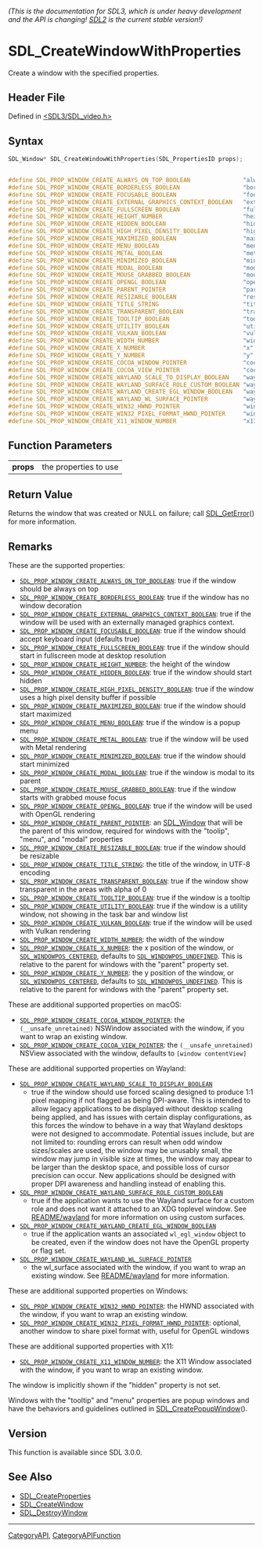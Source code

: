 ###### (This is the documentation for SDL3, which is under heavy development and the API is changing! [SDL2](https://wiki.libsdl.org/SDL2/) is the current stable version!)
# SDL_CreateWindowWithProperties

Create a window with the specified properties.

## Header File

Defined in [<SDL3/SDL_video.h>](https://github.com/libsdl-org/SDL/blob/main/include/SDL3/SDL_video.h)

## Syntax

```c
SDL_Window* SDL_CreateWindowWithProperties(SDL_PropertiesID props);


#define SDL_PROP_WINDOW_CREATE_ALWAYS_ON_TOP_BOOLEAN               "always_on_top"
#define SDL_PROP_WINDOW_CREATE_BORDERLESS_BOOLEAN                  "borderless"
#define SDL_PROP_WINDOW_CREATE_FOCUSABLE_BOOLEAN                   "focusable"
#define SDL_PROP_WINDOW_CREATE_EXTERNAL_GRAPHICS_CONTEXT_BOOLEAN   "external_graphics_context"
#define SDL_PROP_WINDOW_CREATE_FULLSCREEN_BOOLEAN                  "fullscreen"
#define SDL_PROP_WINDOW_CREATE_HEIGHT_NUMBER                       "height"
#define SDL_PROP_WINDOW_CREATE_HIDDEN_BOOLEAN                      "hidden"
#define SDL_PROP_WINDOW_CREATE_HIGH_PIXEL_DENSITY_BOOLEAN          "high_pixel_density"
#define SDL_PROP_WINDOW_CREATE_MAXIMIZED_BOOLEAN                   "maximized"
#define SDL_PROP_WINDOW_CREATE_MENU_BOOLEAN                        "menu"
#define SDL_PROP_WINDOW_CREATE_METAL_BOOLEAN                       "metal"
#define SDL_PROP_WINDOW_CREATE_MINIMIZED_BOOLEAN                   "minimized"
#define SDL_PROP_WINDOW_CREATE_MODAL_BOOLEAN                       "modal"
#define SDL_PROP_WINDOW_CREATE_MOUSE_GRABBED_BOOLEAN               "mouse_grabbed"
#define SDL_PROP_WINDOW_CREATE_OPENGL_BOOLEAN                      "opengl"
#define SDL_PROP_WINDOW_CREATE_PARENT_POINTER                      "parent"
#define SDL_PROP_WINDOW_CREATE_RESIZABLE_BOOLEAN                   "resizable"
#define SDL_PROP_WINDOW_CREATE_TITLE_STRING                        "title"
#define SDL_PROP_WINDOW_CREATE_TRANSPARENT_BOOLEAN                 "transparent"
#define SDL_PROP_WINDOW_CREATE_TOOLTIP_BOOLEAN                     "tooltip"
#define SDL_PROP_WINDOW_CREATE_UTILITY_BOOLEAN                     "utility"
#define SDL_PROP_WINDOW_CREATE_VULKAN_BOOLEAN                      "vulkan"
#define SDL_PROP_WINDOW_CREATE_WIDTH_NUMBER                        "width"
#define SDL_PROP_WINDOW_CREATE_X_NUMBER                            "x"
#define SDL_PROP_WINDOW_CREATE_Y_NUMBER                            "y"
#define SDL_PROP_WINDOW_CREATE_COCOA_WINDOW_POINTER                "cocoa.window"
#define SDL_PROP_WINDOW_CREATE_COCOA_VIEW_POINTER                  "cocoa.view"
#define SDL_PROP_WINDOW_CREATE_WAYLAND_SCALE_TO_DISPLAY_BOOLEAN    "wayland.scale_to_display"
#define SDL_PROP_WINDOW_CREATE_WAYLAND_SURFACE_ROLE_CUSTOM_BOOLEAN "wayland.surface_role_custom"
#define SDL_PROP_WINDOW_CREATE_WAYLAND_CREATE_EGL_WINDOW_BOOLEAN   "wayland.create_egl_window"
#define SDL_PROP_WINDOW_CREATE_WAYLAND_WL_SURFACE_POINTER          "wayland.wl_surface"
#define SDL_PROP_WINDOW_CREATE_WIN32_HWND_POINTER                  "win32.hwnd"
#define SDL_PROP_WINDOW_CREATE_WIN32_PIXEL_FORMAT_HWND_POINTER     "win32.pixel_format_hwnd"
#define SDL_PROP_WINDOW_CREATE_X11_WINDOW_NUMBER                   "x11.window"
```

## Function Parameters

|               |                       |
| ------------- | --------------------- |
| **props**     | the properties to use |

## Return Value

Returns the window that was created or NULL on failure; call
[SDL_GetError](SDL_GetError)() for more information.

## Remarks

These are the supported properties:

- [`SDL_PROP_WINDOW_CREATE_ALWAYS_ON_TOP_BOOLEAN`](SDL_PROP_WINDOW_CREATE_ALWAYS_ON_TOP_BOOLEAN):
  true if the window should be always on top
- [`SDL_PROP_WINDOW_CREATE_BORDERLESS_BOOLEAN`](SDL_PROP_WINDOW_CREATE_BORDERLESS_BOOLEAN):
  true if the window has no window decoration
- [`SDL_PROP_WINDOW_CREATE_EXTERNAL_GRAPHICS_CONTEXT_BOOLEAN`](SDL_PROP_WINDOW_CREATE_EXTERNAL_GRAPHICS_CONTEXT_BOOLEAN):
  true if the window will be used with an externally managed graphics
  context.
- [`SDL_PROP_WINDOW_CREATE_FOCUSABLE_BOOLEAN`](SDL_PROP_WINDOW_CREATE_FOCUSABLE_BOOLEAN):
  true if the window should accept keyboard input (defaults true)
- [`SDL_PROP_WINDOW_CREATE_FULLSCREEN_BOOLEAN`](SDL_PROP_WINDOW_CREATE_FULLSCREEN_BOOLEAN):
  true if the window should start in fullscreen mode at desktop resolution
- [`SDL_PROP_WINDOW_CREATE_HEIGHT_NUMBER`](SDL_PROP_WINDOW_CREATE_HEIGHT_NUMBER):
  the height of the window
- [`SDL_PROP_WINDOW_CREATE_HIDDEN_BOOLEAN`](SDL_PROP_WINDOW_CREATE_HIDDEN_BOOLEAN):
  true if the window should start hidden
- [`SDL_PROP_WINDOW_CREATE_HIGH_PIXEL_DENSITY_BOOLEAN`](SDL_PROP_WINDOW_CREATE_HIGH_PIXEL_DENSITY_BOOLEAN):
  true if the window uses a high pixel density buffer if possible
- [`SDL_PROP_WINDOW_CREATE_MAXIMIZED_BOOLEAN`](SDL_PROP_WINDOW_CREATE_MAXIMIZED_BOOLEAN):
  true if the window should start maximized
- [`SDL_PROP_WINDOW_CREATE_MENU_BOOLEAN`](SDL_PROP_WINDOW_CREATE_MENU_BOOLEAN):
  true if the window is a popup menu
- [`SDL_PROP_WINDOW_CREATE_METAL_BOOLEAN`](SDL_PROP_WINDOW_CREATE_METAL_BOOLEAN):
  true if the window will be used with Metal rendering
- [`SDL_PROP_WINDOW_CREATE_MINIMIZED_BOOLEAN`](SDL_PROP_WINDOW_CREATE_MINIMIZED_BOOLEAN):
  true if the window should start minimized
- [`SDL_PROP_WINDOW_CREATE_MODAL_BOOLEAN`](SDL_PROP_WINDOW_CREATE_MODAL_BOOLEAN):
  true if the window is modal to its parent
- [`SDL_PROP_WINDOW_CREATE_MOUSE_GRABBED_BOOLEAN`](SDL_PROP_WINDOW_CREATE_MOUSE_GRABBED_BOOLEAN):
  true if the window starts with grabbed mouse focus
- [`SDL_PROP_WINDOW_CREATE_OPENGL_BOOLEAN`](SDL_PROP_WINDOW_CREATE_OPENGL_BOOLEAN):
  true if the window will be used with OpenGL rendering
- [`SDL_PROP_WINDOW_CREATE_PARENT_POINTER`](SDL_PROP_WINDOW_CREATE_PARENT_POINTER):
  an [SDL_Window](SDL_Window) that will be the parent of this window,
  required for windows with the "toolip", "menu", and "modal" properties
- [`SDL_PROP_WINDOW_CREATE_RESIZABLE_BOOLEAN`](SDL_PROP_WINDOW_CREATE_RESIZABLE_BOOLEAN):
  true if the window should be resizable
- [`SDL_PROP_WINDOW_CREATE_TITLE_STRING`](SDL_PROP_WINDOW_CREATE_TITLE_STRING):
  the title of the window, in UTF-8 encoding
- [`SDL_PROP_WINDOW_CREATE_TRANSPARENT_BOOLEAN`](SDL_PROP_WINDOW_CREATE_TRANSPARENT_BOOLEAN):
  true if the window show transparent in the areas with alpha of 0
- [`SDL_PROP_WINDOW_CREATE_TOOLTIP_BOOLEAN`](SDL_PROP_WINDOW_CREATE_TOOLTIP_BOOLEAN):
  true if the window is a tooltip
- [`SDL_PROP_WINDOW_CREATE_UTILITY_BOOLEAN`](SDL_PROP_WINDOW_CREATE_UTILITY_BOOLEAN):
  true if the window is a utility window, not showing in the task bar and
  window list
- [`SDL_PROP_WINDOW_CREATE_VULKAN_BOOLEAN`](SDL_PROP_WINDOW_CREATE_VULKAN_BOOLEAN):
  true if the window will be used with Vulkan rendering
- [`SDL_PROP_WINDOW_CREATE_WIDTH_NUMBER`](SDL_PROP_WINDOW_CREATE_WIDTH_NUMBER):
  the width of the window
- [`SDL_PROP_WINDOW_CREATE_X_NUMBER`](SDL_PROP_WINDOW_CREATE_X_NUMBER): the
  x position of the window, or
  [`SDL_WINDOWPOS_CENTERED`](SDL_WINDOWPOS_CENTERED), defaults to
  [`SDL_WINDOWPOS_UNDEFINED`](SDL_WINDOWPOS_UNDEFINED). This is relative to
  the parent for windows with the "parent" property set.
- [`SDL_PROP_WINDOW_CREATE_Y_NUMBER`](SDL_PROP_WINDOW_CREATE_Y_NUMBER): the
  y position of the window, or
  [`SDL_WINDOWPOS_CENTERED`](SDL_WINDOWPOS_CENTERED), defaults to
  [`SDL_WINDOWPOS_UNDEFINED`](SDL_WINDOWPOS_UNDEFINED). This is relative to
  the parent for windows with the "parent" property set.

These are additional supported properties on macOS:

- [`SDL_PROP_WINDOW_CREATE_COCOA_WINDOW_POINTER`](SDL_PROP_WINDOW_CREATE_COCOA_WINDOW_POINTER):
  the `(__unsafe_unretained)` NSWindow associated with the window, if you
  want to wrap an existing window.
- [`SDL_PROP_WINDOW_CREATE_COCOA_VIEW_POINTER`](SDL_PROP_WINDOW_CREATE_COCOA_VIEW_POINTER):
  the `(__unsafe_unretained)` NSView associated with the window, defaults
  to `[window contentView]`

These are additional supported properties on Wayland:

- [`SDL_PROP_WINDOW_CREATE_WAYLAND_SCALE_TO_DISPLAY_BOOLEAN`](SDL_PROP_WINDOW_CREATE_WAYLAND_SCALE_TO_DISPLAY_BOOLEAN)
  - true if the window should use forced scaling designed to produce 1:1
  pixel mapping if not flagged as being DPI-aware. This is intended to
  allow legacy applications to be displayed without desktop scaling being
  applied, and has issues with certain display configurations, as this
  forces the window to behave in a way that Wayland desktops were not
  designed to accommodate. Potential issues include, but are not limited
  to: rounding errors can result when odd window sizes/scales are used, the
  window may be unusably small, the window may jump in visible size at
  times, the window may appear to be larger than the desktop space, and
  possible loss of cursor precision can occur. New applications should be
  designed with proper DPI awareness and handling instead of enabling this.
- [`SDL_PROP_WINDOW_CREATE_WAYLAND_SURFACE_ROLE_CUSTOM_BOOLEAN`](SDL_PROP_WINDOW_CREATE_WAYLAND_SURFACE_ROLE_CUSTOM_BOOLEAN)
  - true if the application wants to use the Wayland surface for a custom
  role and does not want it attached to an XDG toplevel window. See
  [README/wayland](README/wayland) for more information on using custom
  surfaces.
- [`SDL_PROP_WINDOW_CREATE_WAYLAND_CREATE_EGL_WINDOW_BOOLEAN`](SDL_PROP_WINDOW_CREATE_WAYLAND_CREATE_EGL_WINDOW_BOOLEAN)
  - true if the application wants an associated `wl_egl_window` object to
  be created, even if the window does not have the OpenGL property or flag
  set.
- [`SDL_PROP_WINDOW_CREATE_WAYLAND_WL_SURFACE_POINTER`](SDL_PROP_WINDOW_CREATE_WAYLAND_WL_SURFACE_POINTER)
  - the wl_surface associated with the window, if you want to wrap an
  existing window. See [README/wayland](README/wayland) for more
  information.

These are additional supported properties on Windows:

- [`SDL_PROP_WINDOW_CREATE_WIN32_HWND_POINTER`](SDL_PROP_WINDOW_CREATE_WIN32_HWND_POINTER):
  the HWND associated with the window, if you want to wrap an existing
  window.
- [`SDL_PROP_WINDOW_CREATE_WIN32_PIXEL_FORMAT_HWND_POINTER`](SDL_PROP_WINDOW_CREATE_WIN32_PIXEL_FORMAT_HWND_POINTER):
  optional, another window to share pixel format with, useful for OpenGL
  windows

These are additional supported properties with X11:

- [`SDL_PROP_WINDOW_CREATE_X11_WINDOW_NUMBER`](SDL_PROP_WINDOW_CREATE_X11_WINDOW_NUMBER):
  the X11 Window associated with the window, if you want to wrap an
  existing window.

The window is implicitly shown if the "hidden" property is not set.

Windows with the "tooltip" and "menu" properties are popup windows and have
the behaviors and guidelines outlined in
[SDL_CreatePopupWindow](SDL_CreatePopupWindow)().

## Version

This function is available since SDL 3.0.0.

## See Also

* [SDL_CreateProperties](SDL_CreateProperties)
* [SDL_CreateWindow](SDL_CreateWindow)
* [SDL_DestroyWindow](SDL_DestroyWindow)

----
[CategoryAPI](CategoryAPI), [CategoryAPIFunction](CategoryAPIFunction)

